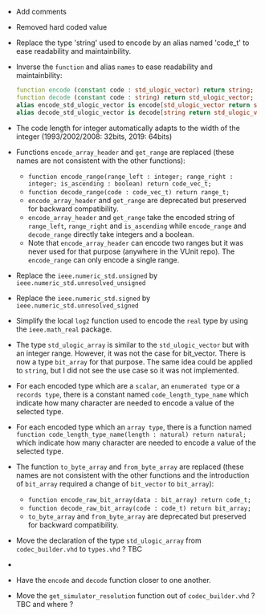 
 + Add comments
 + Removed hard coded value
 + Replace the type 'string' used to encode by an alias named 'code_t' to ease readability and maintainbility.
 + Inverse the `function` and alias `names` to ease readability and maintainbility:
   ```vhdl
   function encode (constant code : std_ulogic_vector) return string;
   function decode (constant code : string) return std_ulogic_vector;
   alias encode_std_ulogic_vector is encode[std_ulogic_vector return string];
   alias decode_std_ulogic_vector is decode[string return std_ulogic_vector];
   ```
 + The code length for integer automatically adapts to the width of the integer (1993/2002/2008: 32bits, 2019: 64bits)
 + Functions `encode_array_header` and `get_range` are replaced (these names are not consistent with the other functions):
   - `function encode_range(range_left : integer; range_right : integer; is_ascending : boolean) return code_vec_t;`
   - `function decode_range(code : code_vec_t) return range_t;`
   - `encode_array_header` and `get_range` are deprecated but preserved for backward compatibility.
   - `encode_array_header` and `get_range` take the encoded string of `range_left`, `range_right` and `is_ascending` while `encode_range` and `decode_range` directly take integers and a boolean.
   - Note that `encode_array_header` can encode two ranges but it was never used for that purpose (anywhere in the VUnit repo). The `encode_range` can only encode a single range.
 + Replace the `ieee.numeric_std.unsigned` by `ieee.numeric_std.unresolved_unsigned`
 + Replace the `ieee.numeric_std.signed` by `ieee.numeric_std.unresolved_signed`
 + Simplify the local `log2` function used to encode the  `real` type by using the `ieee.math_real` package.
 + The type `std_ulogic_array` is similar to the `std_ulogic_vector` but with an integer range. However, it was not the case for bit_vector. There is now a type `bit_array` for that purpose.
   The same idea could be applied to `string`, but I did not see the use case so it was not implemented.
 + For each encoded type which are a `scalar`, an `enumerated type` or a `records type`, there is a constant named `code_length_type_name` which indicate how many character are needed to encode a value of the selected type.
 + For each encoded type which an `array type`, there is a function named `function code_length_type_name(length : natural) return natural;` which indicate how many character are needed to encode a value of the selected type.
 + The function `to_byte_array` and `from_byte_array` are replaced (these names are not consistent with the other functions and the introduction of `bit_array` required a change of `bit_vector` to `bit_array`):
   - `function encode_raw_bit_array(data : bit_array) return code_t;`
   - `function decode_raw_bit_array(code : code_t) return bit_array;`
   - `to_byte_array` and `from_byte_array` are deprecated but preserved for backward compatibility.


 + Move the declaration of the type `std_ulogic_array` from `codec_builder.vhd` to `types.vhd` ? TBC
 +
 + Have the `encode` and `decode` function closer to one another.
 + Move the `get_simulator_resolution` function out of `codec_builder.vhd` ? TBC and where ?
